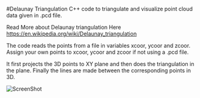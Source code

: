 #Delaunay Triangulation
C++ code to triangulate and visualize point cloud data given in .pcd file.

Read More about Delaunay triangulation Here https://en.wikipedia.org/wiki/Delaunay_triangulation

The code reads the points from a file in variables xcoor, ycoor and zcoor.
Assign your own points to xcoor, ycoor and zcoor if not using a .pcd file.

It first projects the 3D points to XY plane and then does the triangulation in the plane.
Finally the lines are made between the corresponding points in 3D.

![ScreenShot](https://cloud.githubusercontent.com/assets/1044135/18031453/755e1b1c-6caf-11e6-822f-b688424f2a97.png)

